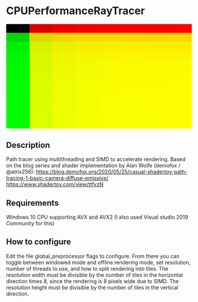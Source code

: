 # CPUPerformanceRayTracer

![output image](https://github.com/torgeiba/CPUPerformanceRayTracer/blob/master/CPUPerformanceRayTracer/output_image.bmp)

## Description

Path tracer using multithreading and SIMD to accelerate rendering.
Based on the blog series and shader implementation by Alan Wolfe (demofox / @atrix256):
https://blog.demofox.org/2020/05/25/casual-shadertoy-path-tracing-1-basic-camera-diffuse-emissive/
https://www.shadertoy.com/view/ttfyzN

## Requirements

Windows 10
CPU supporting AVX and AVX2
(I also used Visual studio 2019 Community for this)

## How to configure

Edit the file global_preprocessor flags to configure.
From there you can toggle between windowed mode and offline rendering mode,
set resolution, number of threads to use, and how to split rendering into tiles.
The resolution width must be divisible by the number of tiles in the horizontal direction times 8, since the rendering is 8 pixels wide due to SIMD.
The resolution height must be divisible by the number of tiles in the vertical direction.

